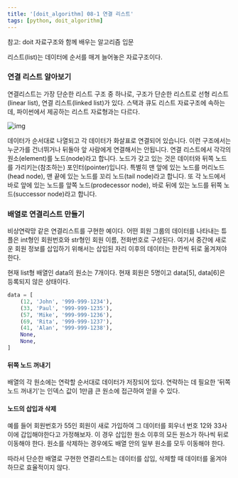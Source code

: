 ```yaml
---
title: '[doit_algorithm] 08-1 연결 리스트'
tags: [python, doit_algorithm]
---
```


참고: doit 자료구조와 함께 배우는 알고리즘 입문

리스트(list)는 데이터에 순서를 매겨 늘어놓은 자료구조이다.

### 연결 리스트 알아보기

연결리스트는 가장 단순한 리스트 구조 중 하나로, 구조가 단순한 리스트로 선형 리스트(linear list), 연결 리스트(linked list)가 있다. 스택과 큐도 리스트 자료구조에 속하는데, 파이썬에서 제공하는 리스트 자료형과는 다르다.

![img](https://upload.wikimedia.org/wikipedia/commons/thumb/9/9c/Single_linked_list.png/400px-Single_linked_list.png)

데이터가 순서대로 나열되고 각 데이터가 화살표로 연결되어 있습니다. 이런 구조에서는 누군가를 건너뛰거나 뒤돌아 앞 사람에게 연결해서는 안됩니다. 연결 리스트에서 각각의 원소(element)를 노드(node)라고 합니다. 노드가 갖고 있는 것은 데이터와 뒤쪽 노드를 가리키는(참조하는) 포인터(pointer)입니다. 특별히 맨 앞에 있는 노드를 머리노드(head node), 맨 끝에 있는 노드를 꼬리 노드(tail node)라고 합니다. 또 각 노드에서 바로 앞에 있는 노드를 앞쪽 노드(prodecessor node), 바로 뒤에 있는 노드를 뒤쪽 노드(successor node)라고 합니다.

### 배열로 연결리스트 만들기

비상연락망 같은 연결리스트를 구현한 예이다. 어떤 회원 그룹의 데이터를 나타내는 튜플은 int형인 회원번호와 str형인 회원 이름, 전화번호로 구성된다. 여기서 중간에 새로운 회원 정보를 삽입하기 위해서는 삽입된 자리 이후의 데이터는 한칸씩 뒤로 옮겨져야한다.

현재 list형 배열인 data의 원소는 7개이다. 현재 회원은 5명이고 data[5], data[6]은 등록되지 않은 상태이다.

```python
data = [
    (12, 'John', '999-999-1234'),
    (33, 'Paul', '999-999-1235'),
    (57, 'Mike', '999-999-1236'),
    (69, 'Rita', '999-999-1237'),
    (41, 'Alan', '999-999-1238'),
    None,
    None,
]
```

#### 뒤쪽 노드 꺼내기

배열의 각 원소에는 연락할 순서대로 데이터가 저장되어 있다. 연락하는 데 필요한 '뒤쪽 노드 꺼내기'는 인덱스 값이 1만큼 큰 원소에 접근하여 얻을 수 있다.

#### 노드의 삽입과 삭제

예를 들어 회원번호가 55인 회원이 새로 가입하여 그 데이터를 회우너 번호 12와 33사이에 갑입해야한다고 가정해보자. 이 경우 삽입한 원소 이후의 모든 원소가 하나씩 뒤로 이동해야 한다. 원소를 삭제하는 경우에도 배열 안의 일부 원소를 모두 이동해야 한다.

따라서 단순한 배열로 구현한 연결리스트는 데이터를 삽입, 삭제할 때 데이터를 옮겨야 하므로 효율적이지 않다.
